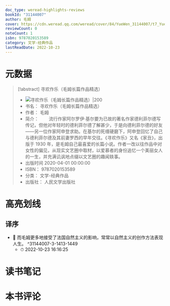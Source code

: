 ```yaml
---
doc_type: weread-highlights-reviews
bookId: "31144007"
author: 毛姆
cover: https://cdn.weread.qq.com/weread/cover/84/YueWen_31144007/t7_YueWen_31144007.jpg
reviewCount: 0
noteCount: 1
isbn: 9787020153589
category: 文学-经典作品
lastReadDate: 2022-10-23
---
```

# 元数据
> [!abstract] 寻欢作乐（毛姆长篇作品精选）
> - ![ 寻欢作乐（毛姆长篇作品精选）|200](https://cdn.weread.qq.com/weread/cover/84/YueWen_31144007/t7_YueWen_31144007.jpg)
> - 书名： 寻欢作乐（毛姆长篇作品精选）
> - 作者： 毛姆
> - 简介： 　　流行作家阿尔罗伊·基尔要为已故的著名作家德利菲尔德写传记，但他对年轻时的德利菲尔德了解甚少，于是向德利菲尔德的好友——另一位作家阿申登求助。在基尔的死缠硬磨下，阿申登回忆了自己与德利菲尔德及其前妻罗西的早年交往。《寻欢作乐》又名《家丑》，出版于 1930 年，是毛姆自己最喜爱的长篇小说。作者一改以往作品中对女性的偏见，从现实文艺圈中取材，以爱慕者的身份追忆一个美丽女人的一生，并充满讥讽地点缀以文艺圈的趣闻轶事。
> - 出版时间 2020-04-01 00:00:00
> - ISBN： 9787020153589
> - 分类： 文学-经典作品
> - 出版社： 人民文学出版社

# 高亮划线

## 译序


- 📌 而毛姆更多地接受了法国自然主义的影响，常常以自然主义的创作方法表现人生。 ^31144007-3-1413-1449
    - ⏱ 2022-10-23 16:16:25 
# 读书笔记

# 本书评论

